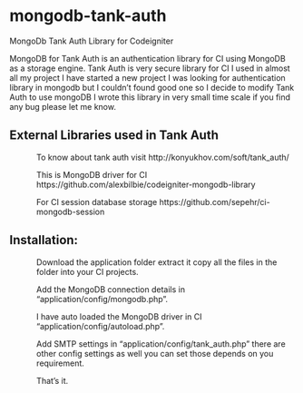 mongodb-tank-auth
=================

 MongoDb Tank Auth Library for Codeigniter

<p>MongoDB for Tank Auth is an authentication library for CI using MongoDB as a storage engine. Tank Auth is very secure library for CI I used in almost all my project I have started a new project I was looking for authentication library in mongodb but I couldn’t found good one so I decide to modify Tank Auth to use mongoDB I wrote this library in very small time scale if you find any bug please let me know.</p>

<h2>External Libraries used in Tank Auth</h2>
<ul>
<ol>To know about tank auth visit http://konyukhov.com/soft/tank_auth/</ol>
<ol>This is MongoDB driver for CI  https://github.com/alexbilbie/codeigniter-mongodb-library</ol>
<ol>For CI session database storage  https://github.com/sepehr/ci-mongodb-session</ol>
</ul>
<h2>Installation:</h2>
<ul>
<ol>Download the application folder extract it copy all the files in the folder into your CI projects.</ol>
<ol>Add the MongoDB connection details in “application/config/mongodb.php”. </ol>
<ol>I have auto loaded the MongoDB driver in CI “application/config/autoload.php”. </ol>
<ol>Add SMTP settings in “application/config/tank_auth.php” there are other config settings as well you can set those depends on you requirement. </ol>
<ol>That’s it.
</ul>

